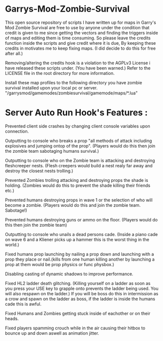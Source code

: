 # Garrys-Mod-Zombie-Survival

This open source repository of scripts I have written up for maps in Garry's Mod Zombie Survival are free to use by anyone under the condition that credit is given to me since getting the vectors and finding the triggers inside of maps and editing them is time consuming. So please leave the credits function inside the scripts and give credit where it is due, By keeping these credits in motivates me to keep fixing maps. (I did decide to do this for free after all.)

Removing/altering the credits hook is a violation to the AGPLv3 License i have released these scripts under. (You have been warned.) Refer to the LICENSE file in the root directory for more information.


Install these map profiles to the following directory you have zombie survival installed upon your local pc or server.
"/garrysmod/gamemodes/zombiesurvival/gamemode/maps/*.lua"


# Server Auto Run Hook's Features :
Prevented client side crashes by changing client console variables upon connection.

Outputting to console who breaks a prop "all methods of attack including explosives and jumping ontop of the prop". (Players would do this then join the zombie team sabotaging humans survival.)

Outputting to console who on the Zombie team is attacking and destroying fleshcreeper nests. (Flesh creepers would build a nest realy far away and destroy the closest nests trolling.)

Prevented Zombies trolling attacking and destroying props the shade is holding. (Zombies would do this to prevent the shade killing their friends etc.)

Prevented humans destroying props in wave 1 or the selection of who will become a zombie. (Players would do this and join the zombie team. Sabotage!)

Prevented humans destroying guns or ammo on the floor. (Players would do this then join the zombie team)

Outputting to console who unails a dead persons cade. (Inside a piano cade on wave 6 and a Kliener picks up a hammer this is the worst thing in the world.)

Fixed humans prop launching by nailing a prop down and launching with a prop they place or nail.(kills from one human killing another by launching a prop at them would be prop physics or func physbox.)

Disabling casting of dynamic shadows to improve performance.

Fixed HL2 ladder death glitching. (Killing yourself on a ladder as soon as you press your USE key to grapple onto prevents the ladder being used. You will also respawn on the ladder.) If you will be boss do this in intermission as a crow and spawn on the ladder as boss, if the ladder is inside the humans cade this is awful.

Fixed Humans and Zombies getting stuck inside of eachother or on their heads.

Fixed players spamming crouch while in the air causing their hitbox to bounce up and down aswell as animation jitter.
